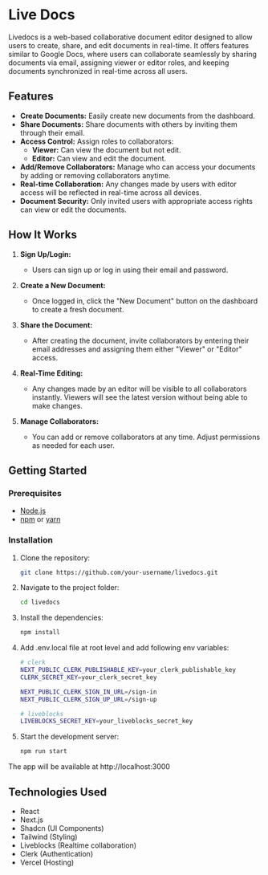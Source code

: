 # Live Docs

Livedocs is a web-based collaborative document editor designed to allow users to create, share, and edit documents in real-time. It offers features similar to Google Docs, where users can collaborate seamlessly by sharing documents via email, assigning viewer or editor roles, and keeping documents synchronized in real-time across all users.

## Features

- **Create Documents:** Easily create new documents from the dashboard.
- **Share Documents:** Share documents with others by inviting them through their email.
- **Access Control:** Assign roles to collaborators:
  - **Viewer:** Can view the document but not edit.
  - **Editor:** Can view and edit the document.
- **Add/Remove Collaborators:** Manage who can access your documents by adding or removing collaborators anytime.
- **Real-time Collaboration:** Any changes made by users with editor access will be reflected in real-time across all devices.
- **Document Security:** Only invited users with appropriate access rights can view or edit the documents.

## How It Works

1. **Sign Up/Login:**
   - Users can sign up or log in using their email and password.
  
2. **Create a New Document:**
   - Once logged in, click the "New Document" button on the dashboard to create a fresh document.

3. **Share the Document:**
   - After creating the document, invite collaborators by entering their email addresses and assigning them either "Viewer" or "Editor" access.

4. **Real-Time Editing:**
   - Any changes made by an editor will be visible to all collaborators instantly. Viewers will see the latest version without being able to make changes.

5. **Manage Collaborators:**
   - You can add or remove collaborators at any time. Adjust permissions as needed for each user.

## Getting Started

### Prerequisites

- [Node.js](https://nodejs.org/)
- [npm](https://www.npmjs.com/) or [yarn](https://yarnpkg.com/)

### Installation

1. Clone the repository:

   ```bash
   git clone https://github.com/your-username/livedocs.git

2. Navigate to the project folder:

   ```bash
   cd livedocs

3. Install the dependencies:

   ```bash
   npm install

4. Add .env.local file at root level and add following env variables:

   ```bash
   # clerk
   NEXT_PUBLIC_CLERK_PUBLISHABLE_KEY=your_clerk_publishable_key
   CLERK_SECRET_KEY=your_clerk_secret_key

   NEXT_PUBLIC_CLERK_SIGN_IN_URL=/sign-in
   NEXT_PUBLIC_CLERK_SIGN_UP_URL=/sign-up

   # liveblocks
   LIVEBLOCKS_SECRET_KEY=your_liveblocks_secret_key

5. Start the development server:

   ```bash
   npm run start

The app will be available at http://localhost:3000

## Technologies Used

- React
- Next.js
- Shadcn (UI Components)
- Tailwind (Styling)
- Liveblocks (Realtime collaboration)
- Clerk (Authentication)
- Vercel (Hosting)

